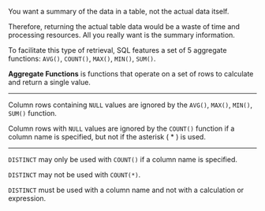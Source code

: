 You want a summary of the data in a table, not the actual data itself.

Therefore, returning the actual table data would be a waste of time and processing resources. All you really want is the summary information.

To facilitate this type of retrieval, SQL features a set of 5 aggregate functions: `AVG()`, `COUNT()`, `MAX()`, `MIN()`, `SUM()`.

**Aggregate Functions** is functions that operate on a set of rows to calculate and return a single value.

---

Column rows containing `NULL` values are ignored by the `AVG()`, `MAX()`, `MIN()`, `SUM()` function.

Column rows with `NULL` values are ignored by the `COUNT()` function if a column name is specified, but not if the asterisk ( * ) is used.

---

`DISTINCT` may only be used with `COUNT()` if a column name is specified.

`DISTINCT` may not be used with `COUNT(*)`.

`DISTINCT` must be used with a column name and not with a calculation or expression.
